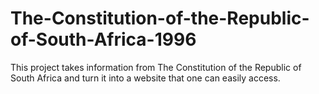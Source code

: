 # The-Constitution-of-the-Republic-of-South-Africa-1996
This project takes information from The Constitution of the Republic of South Africa and turn it into a website that one can easily access. 
